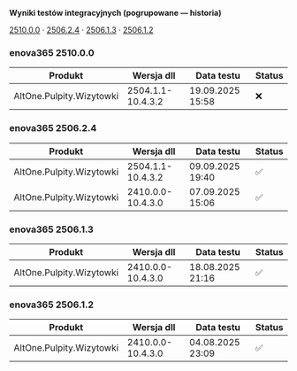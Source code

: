 **Wyniki testów integracyjnych (pogrupowane — historia)**

[2510.0.0](#enova365-251000) · [2506.2.4](#enova365-250624) · [2506.1.3](#enova365-250613) · [2506.1.2](#enova365-250612)

### enova365 2510.0.0

| Produkt                  | Wersja dll        | Data testu       | Status |
|--------------------------|-------------------|------------------|--------|
| AltOne.Pulpity.Wizytowki | 2504.1.1-10.4.3.2 | 19.09.2025 15:58 | ❌      |

### enova365 2506.2.4

| Produkt                  | Wersja dll        | Data testu       | Status |
|--------------------------|-------------------|------------------|--------|
| AltOne.Pulpity.Wizytowki | 2504.1.1-10.4.3.2 | 09.09.2025 19:40 | ✅      |
| AltOne.Pulpity.Wizytowki | 2410.0.0-10.4.3.0 | 07.09.2025 15:06 | ✅      |

### enova365 2506.1.3

| Produkt                  | Wersja dll        | Data testu       | Status |
|--------------------------|-------------------|------------------|--------|
| AltOne.Pulpity.Wizytowki | 2410.0.0-10.4.3.0 | 18.08.2025 21:16 | ✅      |

### enova365 2506.1.2

| Produkt                  | Wersja dll        | Data testu       | Status |
|--------------------------|-------------------|------------------|--------|
| AltOne.Pulpity.Wizytowki | 2410.0.0-10.4.3.0 | 04.08.2025 23:09 | ✅      |

